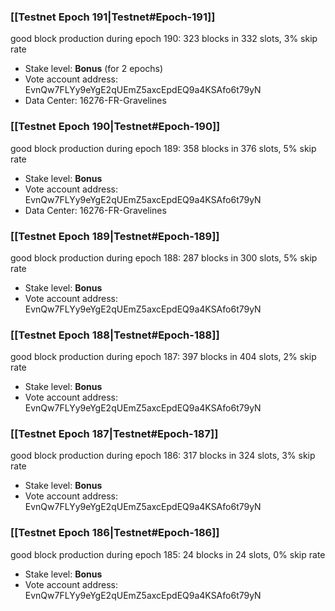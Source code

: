 ### [[Testnet Epoch 191|Testnet#Epoch-191]]
good block production during epoch 190: 323 blocks in 332 slots, 3% skip rate
* Stake level: **Bonus** (for 2 epochs)
* Vote account address: EvnQw7FLYy9eYgE2qUEmZ5axcEpdEQ9a4KSAfo6t79yN
* Data Center: 16276-FR-Gravelines
### [[Testnet Epoch 190|Testnet#Epoch-190]]
good block production during epoch 189: 358 blocks in 376 slots, 5% skip rate
* Stake level: **Bonus**
* Vote account address: EvnQw7FLYy9eYgE2qUEmZ5axcEpdEQ9a4KSAfo6t79yN
* Data Center: 16276-FR-Gravelines
### [[Testnet Epoch 189|Testnet#Epoch-189]]
good block production during epoch 188: 287 blocks in 300 slots, 5% skip rate
* Stake level: **Bonus**
* Vote account address: EvnQw7FLYy9eYgE2qUEmZ5axcEpdEQ9a4KSAfo6t79yN
### [[Testnet Epoch 188|Testnet#Epoch-188]]
good block production during epoch 187: 397 blocks in 404 slots, 2% skip rate
* Stake level: **Bonus**
* Vote account address: EvnQw7FLYy9eYgE2qUEmZ5axcEpdEQ9a4KSAfo6t79yN
### [[Testnet Epoch 187|Testnet#Epoch-187]]
good block production during epoch 186: 317 blocks in 324 slots, 3% skip rate
* Stake level: **Bonus**
* Vote account address: EvnQw7FLYy9eYgE2qUEmZ5axcEpdEQ9a4KSAfo6t79yN
### [[Testnet Epoch 186|Testnet#Epoch-186]]
good block production during epoch 185: 24 blocks in 24 slots, 0% skip rate
* Stake level: **Bonus**
* Vote account address: EvnQw7FLYy9eYgE2qUEmZ5axcEpdEQ9a4KSAfo6t79yN